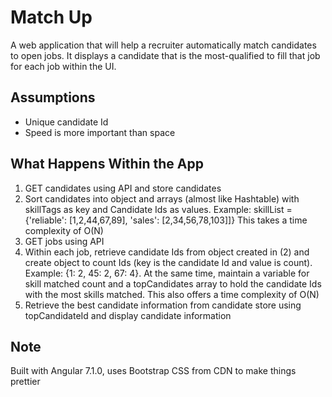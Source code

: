 # Match Up

A web application that will help a recruiter automatically match candidates to open jobs. It displays a candidate that is the most-qualified to fill that job for each
job within the UI.

## Assumptions

- Unique candidate Id
- Speed is more important than space

## What Happens Within the App
1) GET candidates using API and store candidates
2) Sort candidates into object and arrays (almost like Hashtable) with skillTags as key and Candidate Ids as values. Example: skillList = {'reliable': [1,2,44,67,89], 'sales': [2,34,56,78,103]]} This takes a time complexity of O(N)
3) GET jobs using API
4) Within each job, retrieve candidate Ids from object created in (2) and create object to count Ids (key is the candidate Id and value is count). Example: {1: 2, 45: 2, 67: 4}. At the same time, maintain a variable for skill matched count and a topCandidates array to hold the candidate Ids with the most skills matched. This also offers a time complexity of O(N)
5) Retrieve the best candidate information from candidate store using topCandidateId and display candidate information

## Note
Built with Angular 7.1.0, uses Bootstrap CSS from CDN to make things prettier
